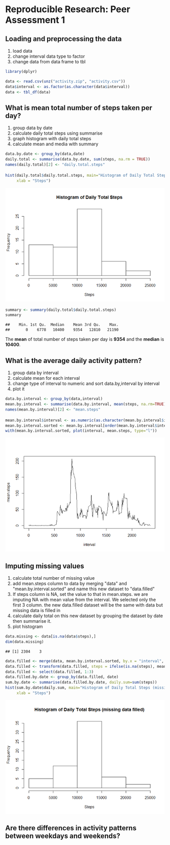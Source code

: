 # Reproducible Research: Peer Assessment 1


## Loading and preprocessing the data
1. load data
1. change interval data type to factor
1. change data from data frame to tbl


```r
library(dplyr)
```


```r
data <- read.csv(unz("activity.zip", "activity.csv"))
data$interval <- as.factor(as.character(data$interval))
data <- tbl_df(data)
```


## What is mean total number of steps taken per day?
1. group data by date
1. calculate daily total steps using summarise
1. graph histogram with daily total steps
1. calculate mean and media with summary


```r
data.by.date <- group_by(data,date)
daily.total <- summarise(data.by.date, sum(steps, na.rm = TRUE))
names(daily.total)[2] <- "daily.total.steps"

hist(daily.total$daily.total.steps, main="Histogram of Daily Total Steps",
     xlab = "Steps")
```

![](PA1_template_files/figure-html/unnamed-chunk-2-1.png)

```r
summary <- summary(daily.total$daily.total.steps)
summary
```

```
##    Min. 1st Qu.  Median    Mean 3rd Qu.    Max. 
##       0    6778   10400    9354   12810   21190
```
The **mean** of total number of steps taken per day is **9354** and the **median** is **10400**.

## What is the average daily activity pattern?
1. group data by interval
1. calculate mean for each interval
1. change type of interval to numeric and sort data.by,interval by interval
1. plot it


```r
data.by.interval <- group_by(data,interval)
mean.by.interval <- summarise(data.by.interval, mean(steps, na.rm=TRUE))
names(mean.by.interval)[2] <- "mean.steps"

mean.by.interval$interval <- as.numeric(as.character(mean.by.interval$interval))
mean.by.interval.sorted <- mean.by.interval[order(mean.by.interval$interval),]
with(mean.by.interval.sorted, plot(interval, mean.steps, type="l"))
```

![](PA1_template_files/figure-html/unnamed-chunk-3-1.png)


## Imputing missing values
1. calculate total number of missing value
1. add mean.steps column to data by merging "data" and "mean.by.interval.sorted" and name this new dataset to "data.filled"
1. If steps column is NA, set the value to that in mean.steps. we are imputing NA with mean value from the interval. We selected only the first 3 column. the new data.filled dataset will be the same with data but missing data is filled in
1. calculate daily total on this new dataset by grouping the dataset by date then summarise it.
1. plot histogram


```r
data.missing <- data[is.na(data$steps),]
dim(data.missing)
```

```
## [1] 2304    3
```

```r
data.filled <- merge(data, mean.by.interval.sorted, by.x = "interval", by.y="interval")
data.filled <- transform(data.filled, steps = ifelse(is.na(steps), mean.steps, steps))
data.filled <- select(data.filled, 1:3)
data.filled.by.date <- group_by(data.filled, date)
sum.by.date <- summarise(data.filled.by.date, daily.sum=sum(steps))
hist(sum.by.date$daily.sum, main="Histogram of Daily Total Steps (missing data filled)",
     xlab = "Steps")
```

![](PA1_template_files/figure-html/unnamed-chunk-4-1.png)

## Are there differences in activity patterns between weekdays and weekends?
